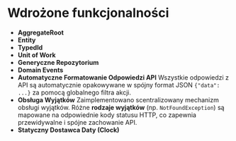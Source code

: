 # Wdrożone funkcjonalności

* **AggregateRoot**
* **Entity**
* **TypedId**
* **Unit of Work**  
* **Generyczne Repozytorium**   
* **Domain Events**
* **Automatyczne Formatowanie Odpowiedzi API**
    Wszystkie odpowiedzi z API są automatycznie opakowywane w spójny format JSON `{"data": ...}` za pomocą globalnego filtra akcji.
* **Obsługa Wyjątków**
    Zaimplementowano scentralizowany mechanizm obsługi wyjątków. Różne **rodzaje wyjątków** (np. `NotFoundException`) są mapowane na odpowiednie kody statusu HTTP, co zapewnia przewidywalne i spójne zachowanie API.
* **Statyczny Dostawca Daty (Clock)**
